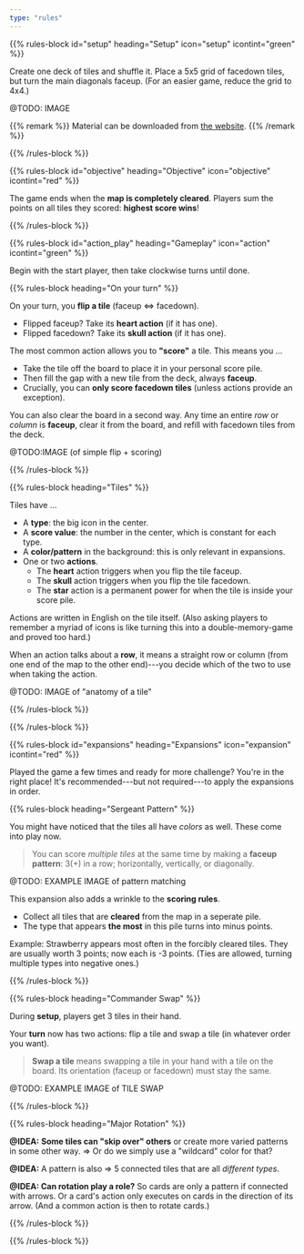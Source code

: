 ```yaml
---
type: "rules"
---
```


{{% rules-block id="setup" heading="Setup" icon="setup" icontint="green" %}}

Create one deck of tiles and shuffle it. Place a 5x5 grid of facedown tiles, but turn the main diagonals faceup. (For an easier game, reduce the grid to 4x4.)

@TODO: IMAGE

{{% remark %}}
Material can be downloaded from [the website](https://pandaqi.com/captain-flip/).
{{% /remark %}}

{{% /rules-block %}}

{{% rules-block id="objective" heading="Objective" icon="objective" icontint="red" %}}

The game ends when the **map is completely cleared**. Players sum the points on all tiles they scored: **highest score wins**!

{{% /rules-block %}}

{{% rules-block id="action_play" heading="Gameplay" icon="action" icontint="green" %}}

Begin with the start player, then take clockwise turns until done.

{{% rules-block heading="On your turn" %}}

On your turn, you **flip a tile** (faceup <=> facedown).
* Flipped faceup? Take its **heart action** (if it has one).
* Flipped facedown? Take its **skull action** (if it has one).

The most common action allows you to **"score"** a tile. This means you ...
* Take the tile off the board to place it in your personal score pile.
* Then fill the gap with a new tile from the deck, always **faceup**.
* Crucially, you can **only score facedown tiles** (unless actions provide an exception).

You can also clear the board in a second way. Any time an entire _row_ or _column_ is **faceup**, clear it from the board, and refill with facedown tiles from the deck.

@TODO:IMAGE (of simple flip + scoring)

{{% /rules-block %}}

{{% rules-block heading="Tiles" %}}

Tiles have ...
* A **type**: the big icon in the center.
* A **score value**: the number in the center, which is constant for each type.
* A **color/pattern** in the background: this is only relevant in expansions.
* One or two **actions**.
    * The **heart** action triggers when you flip the tile faceup.
    * The **skull** action triggers when you flip the tile facedown.
    * The **star** action is a permanent power for when the tile is inside your score pile.

Actions are written in English on the tile itself. (Also asking players to remember a myriad of icons is like turning this into a double-memory-game and proved too hard.)

When an action talks about a **row**, it means a straight row or column (from one end of the map to the other end)---you decide which of the two to use when taking the action.

@TODO: IMAGE of "anatomy of a tile"

{{% /rules-block %}}

{{% /rules-block %}}

{{% rules-block id="expansions" heading="Expansions" icon="expansion" icontint="red" %}}

Played the game a few times and ready for more challenge? You're in the right place! It's recommended---but not required---to apply the expansions in order.

{{% rules-block heading="Sergeant Pattern" %}}

You might have noticed that the tiles all have _colors_ as well. These come into play now.

> You can score _multiple tiles_ at the same time by making a **faceup pattern**: 3(+) in a row; horizontally, vertically, or diagonally.

@TODO: EXAMPLE IMAGE of pattern matching

This expansion also adds a wrinkle to the **scoring rules**.
* Collect all tiles that are **cleared** from the map in a seperate pile.
* The type that appears **the most** in this pile turns into minus points. 

Example: Strawberry appears most often in the forcibly cleared tiles. They are usually worth 3 points; now each is -3 points. (Ties are allowed, turning multiple types into negative ones.)

{{% /rules-block %}}

{{% rules-block heading="Commander Swap" %}}

During **setup**, players get 3 tiles in their hand. 

Your **turn** now has two actions: flip a tile and swap a tile (in whatever order you want).

> **Swap a tile** means swapping a tile in your hand with a tile on the board. Its orientation (faceup or facedown) must stay the same.

@TODO: EXAMPLE IMAGE of TILE SWAP

{{% /rules-block %}}

{{% rules-block heading="Major Rotation" %}}

**\@IDEA:** **Some tiles can "skip over" others** or create more varied patterns in some other way. => Or do we simply use a "wildcard" color for that?

**@IDEA:** A pattern is also => 5 connected tiles that are all *different types*.

**@IDEA: Can rotation play a role?** So cards are only a pattern if connected with arrows. Or a card's action only executes on cards in the direction of its arrow. (And a common action is then to rotate cards.)

{{% /rules-block %}}

{{% /rules-block %}}